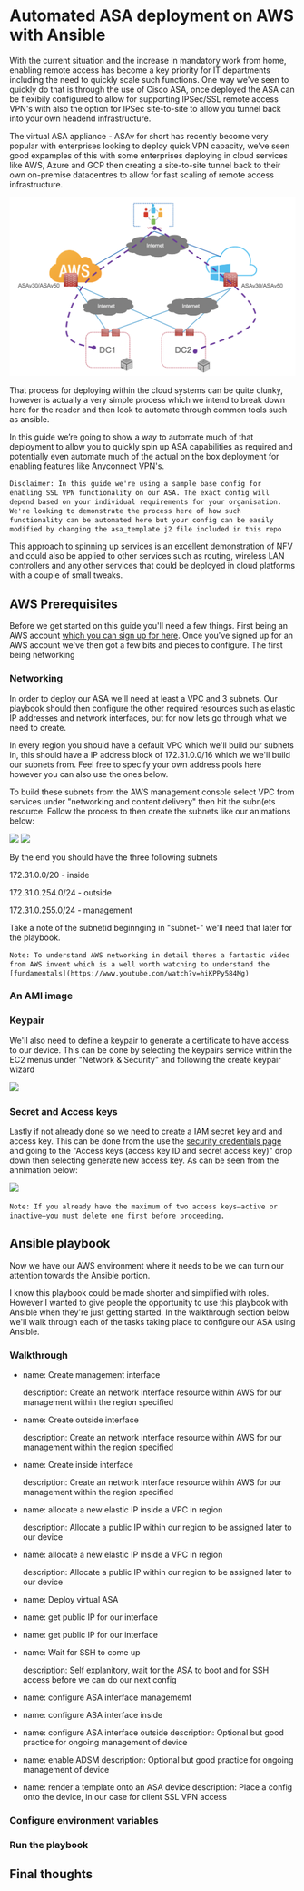 # Automated ASA deployment on AWS with Ansible 

With the current situation and the increase in mandatory work from home, enabling remote access has become a key priority for IT departments including the need to quickly scale such functions. One way we've seen to quickly do that is through the use of Cisco ASA, once deployed the ASA can be flexibily configured to allow for supporting IPSec/SSL remote access VPN's with also the option for IPSec site-to-site to allow you tunnel back into your own headend infrastructure.

The virtual ASA appliance - ASAv for short has recently become very popular with enterprises looking to deploy quick VPN capacity, we’ve seen good expamples of this with some enterprises deploying in cloud services like AWS, Azure and GCP then creating a site-to-site tunnel back to their own on-premise datacentres to allow for fast scaling of remote access infrastructure.

![](images/arch.png)

That process for deploying within the cloud systems can be quite clunky, however is actually a very simple process which we intend to break down here for the reader and then look to automate through common tools such as ansible.

In this guide we’re going to show a way to automate much of that deployment to allow you to quickly spin up ASA capabilities as required and potentially even automate much of the actual on the box deployment for enabling features like Anyconnect VPN's. 

```
Disclaimer: In this guide we're using a sample base config for enabling SSL VPN functionality on our ASA. The exact config will depend based on your individual requirements for your organisation. We're looking to demonstrate the process here of how such functionality can be automated here but your config can be easily modified by changing the asa_template.j2 file included in this repo
```

This approach to spinning up services is an excellent demonstration of NFV and could also be applied to other services such as routing, wireless LAN controllers and any other services that could be deployed in cloud platforms with a couple of small tweaks.

## AWS Prerequisites

Before we get started on this guide you'll need a few things. First being an AWS account [which you can sign up for here](https://aws.amazon.com). Once you've signed up for an AWS account we've then got a few bits and pieces to configure. The first being networking

### Networking

In order to deploy our ASA we'll need at least a VPC and 3 subnets. Our playbook should then configure the other required resources such as elastic IP addresses and network interfaces, but for now lets go through what we need to create.

In every region you should have a default VPC which we'll build our subnets in, this should have a IP address block of 172.31.0.0/16 which we we'll build our subnets from. Feel free to specify your own address pools here however you can also use the ones below.

To build these subnets from the AWS management console select VPC from services under "networking and content delivery" then hit the subn(ets resource. Follow the process to then create the subnets like our animations below:

![](images/subnet-create1.gif)
![](images/subnet-create2.gif)

By the end you should have the three following subnets

172.31.0.0/20 - inside

172.31.0.254.0/24 - outside

172.31.0.255.0/24 - management

Take a note of the subnetid beginnging in "subnet-" we'll need that later for the playbook.

```
Note: To understand AWS networking in detail theres a fantastic video from AWS invent which is a well worth watching to understand the [fundamentals](https://www.youtube.com/watch?v=hiKPPy584Mg)
```

### An AMI image

### Keypair

We'll also need to define a keypair to generate a certificate to have access to our device. This can be done by selecting the keypairs service within the EC2 menus under "Network & Security" and following the create keypair wizard

![](images/asa-keypair.gif)

### Secret and Access keys

Lastly if not already done so we need to create a IAM secret key and and access key. This can be done from the use the [security credentials page](https://console.aws.amazon.com/iam/home?#/security_credentials) and going to the "Access keys (access key ID and secret access key)" drop down then selecting generate new access key. As can be seen from the annimation below:

![](images/access-key.gif)

```
Note: If you already have the maximum of two access keys—active or inactive—you must delete one first before proceeding.
```

## Ansible playbook

Now we have our AWS environment where it needs to be we can turn our attention towards the Ansible portion.

I know this playbook could be made shorter and simplified with roles. However I wanted to give people the opportunity to use this playbook with Ansible when they're just getting started. In the walkthrough section below we'll walk through each of the tasks taking place to configure our ASA using Ansible.

### Walkthrough

  - name: Create management interface
    
    description: Create an network interface resource within AWS for our management within the region specified


  - name: Create outside interface
    
    description: Create an network interface resource within AWS for our management within the region specified


  - name: Create inside interface
   
    description: Create an network interface resource within AWS for our management within the region specified


  - name: allocate a new elastic IP inside a VPC in region
   
    description: Allocate a public IP within our region to be assigned later to our device


  - name: allocate a new elastic IP inside a VPC in region
    
    description: Allocate a public IP within our region to be assigned later to our device
    
    
  - name: Deploy virtual ASA


  - name: get public IP for our interface


  - name: get public IP for our interface


  - name: Wait for SSH to come up
    
    description: Self explanitory, wait for the ASA to boot and for SSH access before we can do our next config


  - name: configure ASA interface managememt


  - name: configure ASA interface inside


  - name: configure ASA interface outside
    description: Optional but good practice for ongoing management of device


  - name: enable ADSM
    description: Optional but good practice for ongoing management of device
    
    
  - name: render a template onto an ASA device
    description: Place a config onto the device, in our case for client SSL VPN access


### Configure environment variables

### Run the playbook

## Final thoughts

